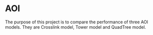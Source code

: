 # AOI
The purpose of this project is to compare the performance of three AOI models. They are Crosslink model, Tower model and QuadTree model.
